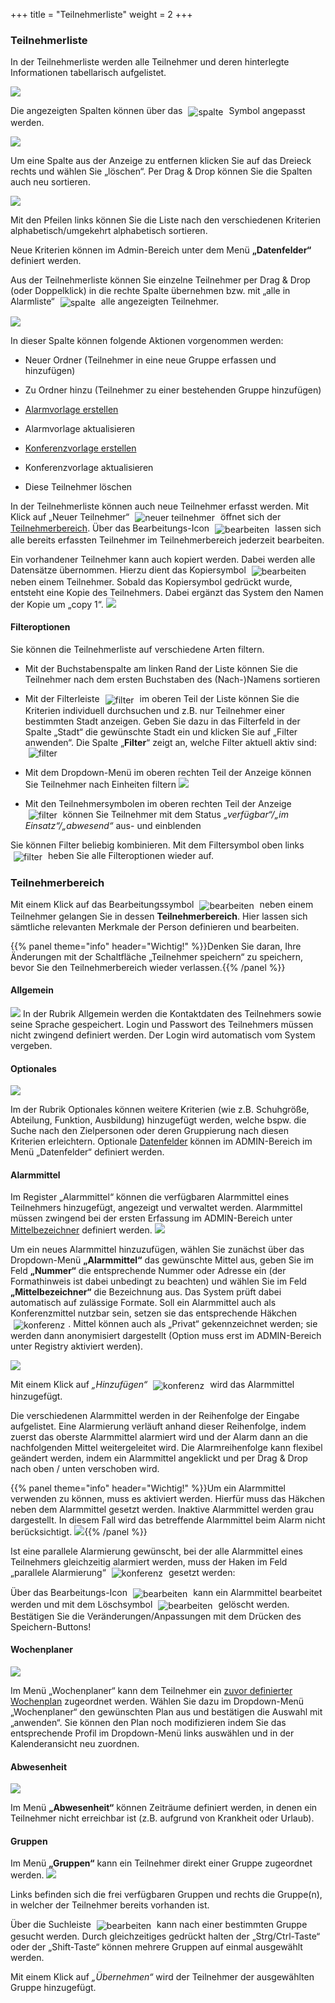 +++
title = "Teilnehmerliste"
weight = 2
+++


<a name="teilnehmerliste"></a>
### Teilnehmerliste 

In der Teilnehmerliste werden alle Teilnehmer und deren hinterlegte Informationen tabellarisch aufgelistet. 

![](/img/mutieren_mutation_teilnehmerliste.png?width=1200px&classes=shadow)

Die angezeigten Spalten können über das <img src="/img/mutieren_mutation_teilnehmerliste_spalten_anpassen1.png" alt="spalte" style='vertical-align:middle;display:inline;margin:0px 5px; '>
Symbol angepasst werden. 

![](/img/mutieren_mutation_teilnehmerliste_spalten_anpassen2.png?classes=shadow)


  
Um eine Spalte aus der Anzeige zu entfernen klicken Sie auf das Dreieck rechts und wählen Sie „löschen“. Per Drag & Drop können Sie die Spalten auch neu sortieren.

![](/img/mutieren_mutation_teilnehmerliste_spalten_anpassen3.png)

Mit den Pfeilen links können Sie die Liste nach den verschiedenen Kriterien alphabetisch/umgekehrt alphabetisch sortieren.  



Neue Kriterien können im Admin-Bereich unter dem Menü **„Datenfelder“** definiert werden. 

  


Aus der Teilnehmerliste können Sie einzelne Teilnehmer per Drag & Drop
(oder Doppelklick) in die rechte Spalte übernehmen bzw. mit „alle in Alarmliste“ <img src="/img/mutieren_mutation_teilnehmerliste_alle_in_alarmliste.png" alt="spalte" style='vertical-align:middle;display:inline;margin:0px 5px; '> alle angezeigten 
Teilnehmer.

![](/img/mutieren_mutation_teilnehmerliste_teilnehmer.png?classes=shadow)

In dieser Spalte können folgende Aktionen vorgenommen werden:

- Neuer Ordner (Teilnehmer in eine neue Gruppe erfassen und hinzufügen)

- Zu Ordner hinzu (Teilnehmer zu einer bestehenden Gruppe hinzufügen)

- [Alarmvorlage erstellen](/mutieren/zusatzmodule/alarmvorlagen-verwalten/#neue-alarmvorlage-anlegen)

- Alarmvorlage aktualisieren

- [Konferenzvorlage erstellen](/mutieren/zusatzmodule/konferenzvorlagen-verwalten/#neue-konferenzvorlage-anlegen)

- Konferenzvorlage aktualisieren

- Diese Teilnehmer löschen

In der Teilnehmerliste können auch neue Teilnehmer erfasst werden. Mit Klick auf „Neuer
Teilnehmer“ <img src="/img/mutieren_mutation_teilnehmerliste_neuer_teilnehmer.png" alt="neuer teilnehmer" style='vertical-align:middle;display:inline;margin:0px 5px; '>
öffnet sich der [Teilnehmerbereich](#teilnehmerbereich). Über das Bearbeitungs-Icon
<img src="/img/bearbeitungsicon.png" alt="bearbeiten" style='vertical-align:middle;display:inline;margin:0px 5px; '>
lassen sich alle bereits erfassten Teilnehmer im Teilnehmerbereich
jederzeit bearbeiten.

Ein vorhandener Teilnehmer kann auch kopiert werden. Dabei werden
alle Datensätze übernommen. Hierzu dient das Kopiersymbol <img src="/img/kopiersymbol.png" alt="bearbeiten" style='vertical-align:middle;display:inline;margin:0px 5px; '> neben einem Teilnehmer.
Sobald das Kopiersymbol gedrückt wurde, entsteht eine Kopie des
Teilnehmers. Dabei ergänzt das System den Namen der Kopie um „copy 1“.
![](/img/mutieren_mutation_teilnehmerliste_teilnehmer_kopieren.png?classes=shadow)





#### Filteroptionen

Sie können die Teilnehmerliste auf verschiedene Arten filtern.
 
 - Mit der Buchstabenspalte am linken Rand der Liste können Sie die Teilnehmer nach dem ersten Buchstaben des (Nach-)Namens sortieren
 
 - Mit der Filterleiste <img src="/img/mutieren_mutation_teilnehmerliste_filter1.png" alt="filter" style='vertical-align:middle;display:inline;margin:0px 5px; '>
im oberen Teil der Liste können Sie die Kriterien individuell durchsuchen und z.B. nur Teilnehmer einer bestimmten Stadt anzeigen. Geben Sie dazu in das Filterfeld in der Spalte „Stadt“ die gewünschte Stadt ein und klicken Sie 
auf „Filter anwenden“. Die Spalte „**Filter**“ zeigt an, welche Filter aktuell aktiv sind:<img src="/img/mutieren_mutation_teilnehmerliste_filter2.png" alt="filter" style='vertical-align:middle;display:inline;margin:0px 5px; '> 

 - Mit dem Dropdown-Menü im oberen rechten Teil der Anzeige können Sie Teilnehmer nach Einheiten filtern ![](/img/mutieren_mutation_teilnehmerliste_filter3.png?classes=shadow)
 
 - Mit den Teilnehmersymbolen im oberen rechten Teil der Anzeige <img src="/img/mutieren_mutation_teilnehmerliste_filter4.png" alt="filter" style='vertical-align:middle;display:inline;margin:0px 5px; '> können Sie 
	Teilnehmer mit dem Status *„verfügbar“/„im Einsatz“/„abwesend“* aus- und einblenden
	
Sie können Filter beliebig kombinieren. Mit dem Filtersymbol oben links <img src="/img/mutieren_mutation_teilnehmerliste_filter_aufheben.png" alt="filter" style='vertical-align:middle;display:inline;margin:0px 5px; '> heben Sie alle Filteroptionen wieder auf.






<a name="teilnehmerbereich"></a>
### Teilnehmerbereich 

Mit einem Klick auf das Bearbeitungssymbol <img src="/img/bearbeitungsicon.png" alt="bearbeiten" style='vertical-align:middle;display:inline;margin:0px 5px; '> neben einem Teilnehmer
gelangen Sie in dessen **Teilnehmerbereich**. Hier lassen sich sämtliche relevanten Merkmale der Person definieren und bearbeiten.   

{{% panel theme="info" header="Wichtig!" %}}Denken Sie daran, Ihre Änderungen mit der Schaltfläche „Teilnehmer speichern“ zu speichern, bevor Sie den Teilnehmerbereich wieder verlassen.{{% /panel %}}



#### Allgemein

![](/img/mutieren_mutation_teilnehmerliste_teilnehmerbereich_allgemein.png?classes=shadow)
In der Rubrik Allgemein werden die Kontaktdaten des Teilnehmers sowie seine Sprache gespeichert.
Login und Passwort des Teilnehmers müssen nicht zwingend definiert
werden. Der Login wird automatisch vom System vergeben.

#### Optionales

![](/img/mutieren_mutation_teilnehmerliste_teilnehmerbereich_optionales.png?classes=shadow)

Im der Rubrik Optionales können weitere Kriterien (wie z.B. Schuhgröße, Abteilung,
Funktion, Ausbildung) hinzugefügt werden, welche bspw. die Suche nach
den Zielpersonen oder deren Gruppierung nach diesen
Kriterien erleichtern. Optionale [Datenfelder](/admin/datenfelder/) können im ADMIN-Bereich im Menü „Datenfelder“ definiert werden.


#### Alarmmittel

Im Register „Alarmmittel“ können die verfügbaren Alarmmittel eines Teilnehmers hinzugefügt, angezeigt und verwaltet werden. Alarmmittel müssen zwingend bei der ersten Erfassung im ADMIN-Bereich unter [Mittelbezeichner](/admin/mittelbezeichner/)
 definiert werden.
![](/img/mutieren_mutation_teilnehmerliste_teilnehmerbereich_alarmmittel.png?classes=shadow)

Um ein neues Alarmmittel hinzuzufügen, wählen Sie zunächst über das Dropdown-Menü **„Alarmmittel“** das gewünschte Mittel aus, geben Sie im  Feld **„Nummer“** die entsprechende Nummer oder Adresse ein (der Formathinweis ist dabei unbedingt
zu beachten) und wählen Sie im Feld **„Mittelbezeichner“**
die Bezeichnung aus. Das System prüft dabei automatisch auf zulässige Formate. Soll ein Alarmmittel auch als Konferenzmittel nutzbar sein, setzen sie das entsprechende Häkchen
<img src="/img/mutieren_mutation_teilnehmerliste_teilnehmerbereich_alarmmittel_konferenzmittel.png" alt="konferenz" style='vertical-align:middle;display:inline;margin:0px 5px; '>. Mittel können auch als „Privat“ gekennzeichnet werden; 
sie werden dann anonymisiert dargestellt (Option muss erst im ADMIN-Bereich unter Registry aktiviert werden).

![](/img/mutieren_mutation_teilnehmerliste_teilnehmerbereich_alarmmittel_neu.png)

Mit einem Klick auf *„Hinzufügen“*
<img src="/img/mutieren_mutation_teilnehmerliste_teilnehmerbereich_alarmmittel_hinzufuegen.png" alt="konferenz" style='vertical-align:middle;display:inline;margin:0px 5px; '>  wird das Alarmmittel hinzugefügt.

 
Die verschiedenen Alarmmittel werden in der Reihenfolge der Eingabe aufgelistet. Eine Alarmierung verläuft anhand dieser Reihenfolge, indem
zuerst das oberste Alarmmittel alarmiert wird und der Alarm dann an die
nachfolgenden Mittel weitergeleitet wird. Die Alarmreihenfolge kann
flexibel geändert werden, indem ein Alarmmittel angeklickt und per Drag
& Drop nach oben / unten verschoben wird.   

{{% panel theme="info" header="Wichtig!" %}}Um ein Alarmmittel verwenden zu können, muss es aktiviert werden. Hierfür muss das Häkchen neben dem Alarmmittel gesetzt werden. Inaktive Alarmmittel werden grau dargestellt. In diesem Fall wird das
 betreffende Alarmmittel beim Alarm nicht berücksichtigt.
![](/img/mutieren_mutation_teilnehmerliste_teilnehmerbereich_alarmmittel_alarmreihenfolge.png?classes=shadow){{% /panel %}}

 
Ist eine parallele Alarmierung gewünscht, bei der alle Alarmmittel eines Teilnehmers gleichzeitig alarmiert werden, muss der Haken im Feld
„parallele Alarmierung“ <img src="/img/mutieren_mutation_teilnehmerliste_teilnehmerbereich_alarmmittel_parallel.png" alt="konferenz" style='vertical-align:middle;display:inline;margin:0px 5px; '> gesetzt werden:

Über das Bearbeitungs-Icon <img src="/img/bearbeitungsicon.png" alt="bearbeiten" style='vertical-align:middle;display:inline;margin:0px 5px; '> kann ein Alarmmittel bearbeitet werden und mit dem 
Löschsymbol <img src="/img/loesch-icon.png" alt="bearbeiten" style='vertical-align:middle;display:inline;margin:0px 5px; '> gelöscht werden. Bestätigen Sie die Veränderungen/Anpassungen mit dem Drücken des Speichern-Buttons! 


#### Wochenplaner

![](/img/mutieren_mutation_teilnehmerliste_teilnehmerbereich_wochenplaner.png?classes=shadow)

Im Menü „Wochenplaner“ kann dem Teilnehmer ein [zuvor definierter Wochenplan](/admin/wochenplaner/) zugeordnet werden. Wählen Sie dazu im Dropdown-Menü „Wochenplaner“ den gewünschten Plan aus und bestätigen die Auswahl mit „anwenden“. Sie können den Plan noch modifizieren indem
Sie das entsprechende Profil im Dropdown-Menü links auswählen und in der Kalenderansicht neu zuordnen.

<a name="abwesenheit"></a>
#### Abwesenheit

![](/img/mutieren_mutation_teilnehmerliste_teilnehmerbereich_abwesenheit.png?classes=shadow)

Im Menü **„Abwesenheit“** können Zeiträume definiert werden, in denen ein Teilnehmer nicht erreichbar ist (z.B. aufgrund von Krankheit oder Urlaub).

<a name="gruppen"></a>
#### Gruppen

Im Menü **„Gruppen“** kann ein Teilnehmer direkt einer Gruppe zugeordnet werden. 
![](/img/mutieren_mutation_teilnehmerliste_teilnehmerbereich_gruppen.png?classes=shadow)

Links befinden sich die frei verfügbaren Gruppen und rechts die
Gruppe(n), in welcher der Teilnehmer bereits vorhanden ist.

Über die Suchleiste <img src="/img/mutieren_mutation_teilnehmerliste_teilnehmerbereich_gruppen_suchen.png" alt="bearbeiten" style='vertical-align:middle;display:inline;margin:0px 5px; '> kann nach einer bestimmten Gruppe gesucht werden. 
Durch gleichzeitiges gedrückt halten der „Strg/Ctrl-Taste“ oder der „Shift-Taste“ können mehrere Gruppen auf einmal ausgewählt werden. 
  
Mit einem Klick auf *„Übernehmen“* wird der Teilnehmer der ausgewählten Gruppe hinzugefügt.



